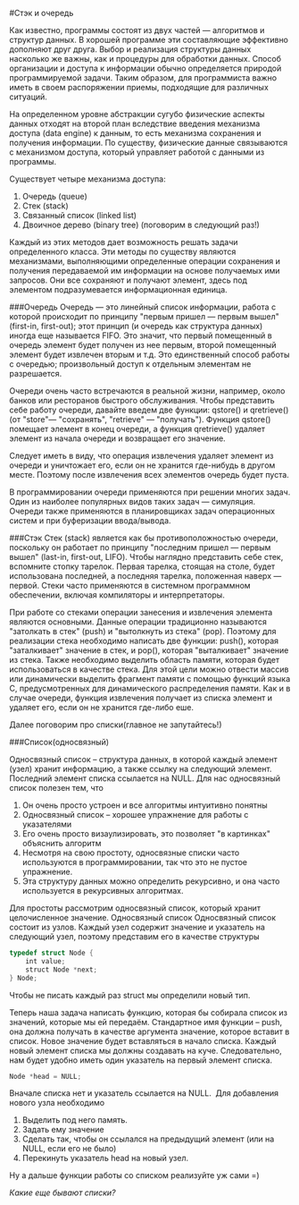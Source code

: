 #Стэк и очередь

Как известно, программы состоят из двух частей — алгоритмов и структур данных. 
В хорошей программе эти составляющие эффективно дополняют друг друга. 
Выбор и реализация структуры данных насколько же важны, как и процедуры для обработки данных. 
Способ организации и доступа к информации обычно определяется природой программируемой задачи. 
Таким образом, для программиста важно иметь в своем распоряжении приемы, подходящие для различных ситуаций.

На определенном уровне абстракции сугубо физические аспекты данных отходят на второй план вследствие введения механизма доступа (data engine) к данным, то есть механизма сохранения и получения информации. 
По существу, физические данные связываются с механизмом доступа, который управляет работой с данными из программы. 

Существует четыре механизма доступа:

  1. Очередь (queue)
  2. Стек (stack)
  3. Связанный список (linked list) 
  4. Двоичное дерево (binary tree) (поговорим в следующий раз!)
  
Каждый из этих методов дает возможность решать задачи определенного класса. 
Эти методы по существу являются механизмами, выполняющими определенные операции сохранения и получения передаваемой им информации на основе получаемых ими запросов. 
Они все сохраняют и получают элемент, здесь под элементом подразумевается информационная единица. 

###Очередь
Очередь — это линейный список информации, работа с которой происходит по принципу "первым пришел — первым вышел" (first-in, first-out); этот принцип (и очередь как структура данных) иногда еще называется FIFO.
Это значит, что первый помещенный в очередь элемент будет получен из нее первым, второй помещенный элемент будет извлечен вторым и т.д. 
Это единственный способ работы с очередью; произвольный доступ к отдельным элементам не разрешается.

Очереди очень часто встречаются в реальной жизни, например, около банков или ресторанов быстрого обслуживания. 
Чтобы представить себе работу очереди, давайте введем две функции: qstore() и qretrieve() (от "store"— "сохранять", "retrieve" — "получать"). 
Функция qstore() помещает элемент в конец очереди, а функция qretrieve() удаляет элемент из начала очереди и возвращает его значение. 


Следует иметь в виду, что операция извлечения удаляет элемент из очереди и уничтожает его, если он не хранится где-нибудь в другом месте. 
Поэтому после извлечения всех элементов очередь будет пуста.

В программировании очереди применяются при решении многих задач. 
Один из наиболее популярных видов таких задач — симуляция. 
Очереди также применяются в планировщиках задач операционных систем и при буферизации ввода/вывода.

###Стэк
Стек (stack) является как бы противоположностью очереди, поскольку он работает по принципу "последним пришел — первым вышел" (last-in, first-out, LIFO). 
Чтобы наглядно представить себе стек, вспомните стопку тарелок. 
Первая тарелка, стоящая на столе, будет использована последней, а последняя тарелка, положенная наверх — первой.
Стеки часто применяются в системном программном обеспечении, включая компиляторы и интерпретаторы.

При работе со стеками операции занесения и извлечения элемента являются основными. 
Данные операции традиционно называются "затолкать в стек" (push) и "вытолкнуть из стека" (pop).
Поэтому для реализации стека необходимо написать две функции: push(), которая "заталкивает" значение в стек, и pop(), которая "выталкивает" значение из стека. 
Также необходимо выделить область памяти, которая будет использоваться в качестве стека. 
Для этой цели можно отвести массив или динамически выделить фрагмент памяти с помощью функций языка С, предусмотренных для динамического распределения памяти. 
Как и в случае очереди, функция извлечения получает из списка элемент и удаляет его, если он не хранится где-либо еше. 

Далее поговорим про списки(главное не запутайтесь!)

###Список(односвязный)

Односвязный список – структура данных, в которой каждый элемент (узел) хранит информацию, а также ссылку на следующий элемент. Последний элемент списка ссылается на NULL.
Для нас односвязный список полезен тем, что

  1. Он очень просто устроен и все алгоритмы интуитивно понятны
  2. Односвязный список – хорошее упражнение для работы с указателями
  3. Его очень просто визаулизировать, это позволяет "в картинках" объяснить алгоритм
  4. Несмотря на свою простоту, односвязные списки часто используются в программировании, так что это не пустое упражнение.
  5. Эта структуру данных можно определить рекурсивно, и она часто используется в рекурсивных алгоритмах.
  
Для простоты рассмотрим односвязный список, который хранит целочисленное значение.
Односвязный список
Односвязный список состоит из узлов. Каждый узел содержит значение и указатель на следующий узел, поэтому представим его в качестве структуры

```c
typedef struct Node {
    int value;
    struct Node *next;
} Node;
```

Чтобы не писать каждый раз struct мы определили новый тип. 

Теперь наша задача написать функцию, которая бы собирала список из значений, которые мы ей передаём. Стандартное имя функции – push, она должна получать в качестве аргумента значение, которое вставит в список. Новое значение будет вставляться в начало списка. Каждый новый элемент списка мы должны создавать на куче. Следовательно, нам будет удобно иметь один указатель на первый элемент списка.

```c
Node *head = NULL;
```

Вначале списка нет и указатель ссылается на NULL. 
Для добавления нового узла необходимо
  1. Выделить под него память.
  2. Задать ему значение
  3. Сделать так, чтобы он ссылался на предыдущий элемент (или на NULL, если его не было)
  4. Перекинуть указатель head на новый узел.
  
Ну а дальше функции работы со списком реализуйте уж сами =)

*Какие еще бывают списки?*
